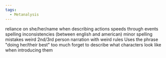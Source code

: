 ```yaml
---
tags:
  - Metanalysis
---
```

reliance on she/her/name when describing actions
speeds through events
spelling inconsistencies (between english and american)
minor spelling mistakes
weird 2nd/3rd person narration with weird rules
Uses the phrase "doing her/their best" too much
forget to describe what characters look like when introducing them